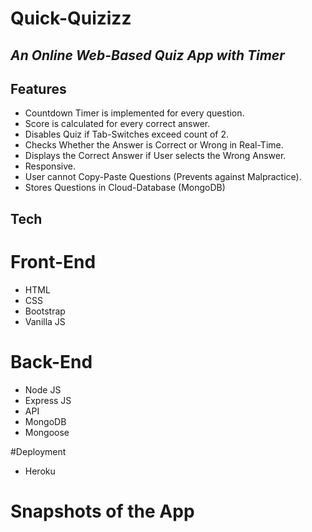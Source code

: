 # Quick-Quizizz

## _An Online Web-Based Quiz App with Timer_

## Features

- Countdown Timer is implemented for every question.
- Score is calculated for every correct answer.
- Disables Quiz if Tab-Switches exceed count of 2.
- Checks Whether the Answer is Correct or Wrong in Real-Time.
- Displays the Correct Answer if User selects the Wrong Answer.
- Responsive.
- User cannot Copy-Paste Questions (Prevents against Malpractice).
- Stores Questions in Cloud-Database (MongoDB)


## Tech

# Front-End
- HTML
- CSS
- Bootstrap
- Vanilla JS

# Back-End
- Node JS
- Express JS
- API
- MongoDB
- Mongoose

#Deployment
- Heroku

# Snapshots of the App

